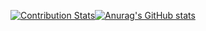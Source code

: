 [![Contribution Stats](https://github-contribution-stats.vercel.app/api/?username=Cactusstudent)](https://github.com/LordDashMe/github-contribution-stats/)[![Anurag's GitHub stats](https://github-readme-stats.vercel.app/api?username=Cactusstudent)](https://github.com/anuraghazra/github-readme-stats)
